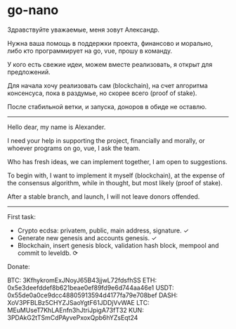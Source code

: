 # go-nano

Здравствуйте уважаемые, меня зовут Александр.

Нужна ваша помощь в поддержки проекта, финансово и морально, либо кто программирует на go, vue, прошу в команду.

У кого есть свежие идеи, можем вместе реализовать, я открыт для предложений.

Для начала хочу реализовать сам (blockchain), на счет алгоритма консенсуса, пока в раздумье, но скорее всего (proof of stake).

После стабильной ветки, и запуска, доноров в обиде не оставлю.

---------------------------------------------------------------

Hello dear, my name is Alexander.

I need your help in supporting the project, financially and morally, or whoever programs on go, vue, I ask the team.

Who has fresh ideas, we can implement together, I am open to suggestions.

To begin with, I want to implement it myself (blockchain), at the expense of the consensus algorithm, while in thought, but most likely (proof of stake).

After a stable branch, and launch, I will not leave donors offended.

---------------------------------------------------------------

First task:

* Crypto ecdsa: privatem, public, main address, signature. ✓ 
* Generate new genesis and accounts genesis. ✓
* Blockchain, insert genesis block, validation hash block, mempool and commit to leveldb. ⟳

Donate:

BTC: 3KfhykromExJNoyJ65B43jjwL72fdsfhSS
ETH: 0x5e3deefddef8b621beae0ef89fd9e6d744aa46e1
USDT: 0x55de0a0ce9dcc48805913594d4177fa79e708bef
DASH: XoV3PFBLBz5CHYZJSaoYgtF61JDDjVvWAE
LTC: MEuMUseT7KhLAEnfn3hJtriJpigA73fT32
KUN: 3PDAkG2tTSmCdPAyvePxoxQpb6hYZsEqt24
